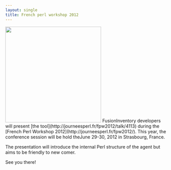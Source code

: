 ```yaml
---
layout: single
title: French perl workshop 2012
---
```


<img src="/news_docs/perl-onion-300x300.png" alt="" title="perl-onion" width="300" height="300" class="aligncenter size-medium wp-image-1390" />
FusionInventory developers will present [the tool](http://journeesperl.fr/fpw2012/talk/4113) during the [French Perl Workshop 2012](http://journeesperl.fr/fpw2012/). This year, the conference session will be hold theJune 29-30, 2012 in Strasbourg, France.

The presentation will introduce the internal Perl structure of the agent but aims to be friendly to new comer.

See you there!

